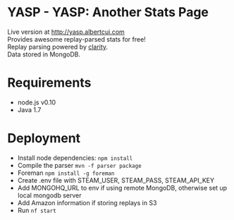 YASP - YASP: Another Stats Page
====

Live version at http://yasp.albertcui.com  
Provides awesome replay-parsed stats for free!  
Replay parsing powered by [clarity](https://github.com/skadistats/clarity).  
Data stored in MongoDB.

Requirements
====
* node.js v0.10
* Java 1.7

Deployment
====
* Install node dependencies: `npm install`
* Compile the parser `mvn -f parser package`
* Foreman `npm install -g foreman`
* Create .env file with STEAM_USER, STEAM_PASS, STEAM_API_KEY
* Add MONGOHQ_URL to env if using remote MongoDB, otherwise set up local mongodb server
* Add Amazon information if storing replays in S3
* Run `nf start`
